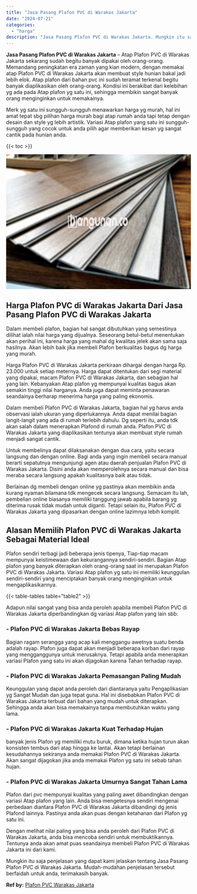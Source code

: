 ```yaml
---
title: "Jasa Pasang Plafon PVC di Warakas Jakarta"
date: "2024-07-21"
categories: 
  - "harga"
description: "Jasa Pasang Plafon PVC di Warakas Jakarta. Mungkin itu saja penjelasan yang dapat kami jelaskan tentang Jasa Pasang Plafon PVC di Warakas Jakarta. Mudah-muda..."
---
```


**Jasa Pasang Plafon PVC di Warakas Jakarta** – Atap Plafon PVC di Warakas Jakarta sekarang sudah begitu banyak dipakai oleh orang-orang. Memandang peningkatan era zaman yang kian modern, dengan memakai atap Plafon PVC di Warakas Jakarta akan membuat style hunian bakal jadi lebih elok. Atap plafon dari bahan pvc ini sudah teramat terkenal begitu banyak diaplikasikan oleh orang-orang. Kondisi ini berakibat dari kelebihan yg ada pada Atap plafon yg satu ini, sehingga membikin sangat banyak orang menginginkan untuk memakainya.

Merk yg satu ini sungguh-sungguh menawarkan harga yg murah, hal ini amat tepat sbg pilihan harga murah bagi atap rumah anda tapi tetap dengan desain dan style yg lebih artistik. Variasi Atap plafon yang satu ini sungguh-sungguh yang cocok untuk anda pilih agar memberikan kesan yg sangat cantik pada hunian anda.

{{< toc >}}

![Jasa Pasang Plafon PVC di Warakas Jakarta](/images/flafond-pvc-murah29.png)

## Harga Plafon PVC di Warakas Jakarta Dari Jasa Pasang Plafon PVC di Warakas Jakarta

Dalam membeli plafon, bagian hal sangat dibutuhkan yang semestinya dilihat ialah nilai harga yang dijualnya. Seseorang betul-betul menentukan akan perihal ini, karena harga yang mahal dg kwalitas jelek akan sama saja hasilnya. Akan lebih baik jika membeli Plafon berkualitas bagus dg harga yang murah.

Harga Plafon PVC di Warakas Jakarta perkiraan dihargai dengan harga Rp. 23.000 untuk setiap meternya. Harga dapat ditentukan dari segi material yang dipakai, macam Plafon PVC di Warakas Jakarta, dan sebagian hal yang lain. Kebanyakan Atap plafon yg mempunyai kualitas bagus akan semakin tinggi nilai harganya. Anda juga dapat meminta penawaran seandainya berharap menerima harga yang paling ekonomis.

Dalam membeli Plafon PVC di Warakas Jakarta, bagian hal yg harus anda observasi ialah ukuran yang diperlukannya. Anda dapat menilai bagian langit-langit yang ada di rumah terlebih dahulu. Dg seperti itu, anda tdk akan salah dalam menerapkan Plafond di rumah anda. Plafon PVC di Warakas Jakarta yang diaplikasikan tentunya akan membuat style rumah menjadi sangat cantik.

Untuk membelinya dapat dilaksanakan dengan dua cara, yaitu secara langsung dan dengan online. Bagi anda yang ingin membeli secara manual berarti sepatutnya mengunjungi agen atau daerah penjualan Plafon PVC di Warakas Jakarta. Disini anda akan memperolehnya secara manual dan bisa meraba secara langsung apakah kualitasnya baik atau tidak.

Berlainan dg membeli dengan online yg pastinya akan membikin anda kurang nyaman bilamana tdk mengecek secara langsung. Semacam itu lah, pembelian online biasanya memiliki tanggung jawab apabila barang yg diterima rusak tidak mudah untuk diganti. Tetapi selain itu, Plafon PVC di Warakas Jakarta yang dipasarkan dengan online lazimnya lebih komplit.

## Alasan Memilih Plafon PVC di Warakas Jakarta Sebagai Material Ideal

Plafon sendiri terbagi jadi beberapa jenis tipenya, Tiap-tiap macam mempunyai keistimewaan dan kekurangannya sendiri-sendiri. Bagian Atap plafon yang banyak diterapkan oleh orang-orang saat ini merupakan Plafon PVC di Warakas Jakarta. Variasi Atap plafon yg satu ini memiliki keunggulan sendiri-sendiri yang menciptakan banyak orang menginginkan untuk mengaplikasikannya.

{{< table-tables table="table2" >}}

Adapun nilai sangat yang bisa anda peroleh apabila membeli Plafon PVC di Warakas Jakarta diperbandingkan dg variasi Atap plafon yang lain sbb:

### \- Plafon PVC di Warakas Jakarta Bebas Rayap

Bagian ragam serangga yang acap kali menggangu awetnya suatu benda adalah rayap. Plafon juga dapat akan menjadi beberapa korban dari rayap yang mengganggunya untuk merusaknya. Tetapi apabila anda menerapkan variasi Plafon yang satu ini akan dijagokan karena Tahan terhadap rayap.

### \- Plafon PVC di Warakas Jakarta Pemasangan Paling Mudah

Keunggulan yang dapat anda peroleh dari diantaranya yaitu Pengaplikasian yg Sangat Mudah dan juga tepat guna. Hal ini disebabkan Plafon PVC di Warakas Jakarta terbuat dari bahan yang mudah untuk diterapkan. Sehingga anda akan bisa memakainya tanpa membutuhkan waktu yang lama.

### \- Plafon PVC di Warakas Jakarta Kuat Terhadap Hujan

banyak jenis Plafon yg memiliki mutu buruk, dimana ketika hujan turun akan konsisten tembus dari atap hingga ke lantai. Akan tetapi berlainan kesudahannya sekiranya anda memakai Plafon PVC di Warakas Jakarta. Akan sangat dijagokan jika anda memakai Plafon yg satu ini sebab tahan hujan.

### \- Plafon PVC di Warakas Jakarta Umurnya Sangat Tahan Lama

Plafon dari pvc mempunyai kualitas yang paling awet dibandingkan dengan variasi Atap plafon yang lain. Anda bisa mengetesnya sendiri mengenai perbedaan diantara Plafon PVC di Warakas Jakarta dibandingi dg jenis Plafond lainnya. Pastinya anda akan puas dengan ketahanan dari Plafon yg satu ini.

Dengan melihat nilai paling yang bisa anda peroleh dari Plafon PVC di Warakas Jakarta, anda bisa mencoba sendiri untuk membuktikannya. Tentunya anda akan amat puas seandainya membeli Plafon PVC di Warakas Jakarta ini dari kami.

Mungkin itu saja penjelasan yang dapat kami jelaskan tentang Jasa Pasang Plafon PVC di Warakas Jakarta. Mudah-mudahan penjelasan tersebut berfaidah untuk anda, terimakasih banyak.

**Ref by:** [Plafon PVC Warakas Jakarta](https://id.wikipedia.org/wiki/Plafon)
